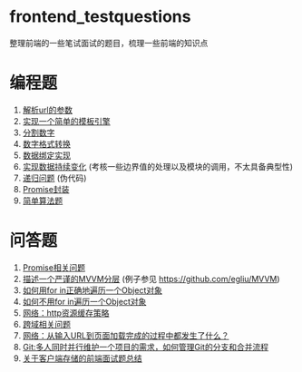 # frontend_testquestions
整理前端的一些笔试面试的题目，梳理一些前端的知识点

# 编程题
1. [解析url的参数](https://github.com/egliu/frontend_testquestions/tree/master/%E5%9F%BA%E7%A1%80/%E7%BC%96%E7%A8%8B/1-%E8%A7%A3%E6%9E%90url%E7%9A%84%E5%8F%82%E6%95%B0)
2. [实现一个简单的模板引擎](https://github.com/egliu/frontend_testquestions/tree/master/%E5%9F%BA%E7%A1%80/%E7%BC%96%E7%A8%8B/2-%E5%AE%9E%E7%8E%B0%E4%B8%80%E4%B8%AA%E7%AE%80%E5%8D%95%E7%9A%84%E6%A8%A1%E6%9D%BF%E5%BC%95%E6%93%8E)
3. [分割数字](https://github.com/egliu/frontend_testquestions/tree/master/%E5%9F%BA%E7%A1%80/%E7%BC%96%E7%A8%8B/3-%E5%88%86%E5%89%B2%E6%95%B0%E5%AD%97)
4. [数字格式转换](https://github.com/egliu/frontend_testquestions/tree/master/%E5%9F%BA%E7%A1%80/%E7%BC%96%E7%A8%8B/4-%E6%95%B0%E5%AD%97%E6%A0%BC%E5%BC%8F%E8%BD%AC%E6%8D%A2)
5. [数据绑定实现](https://github.com/egliu/frontend_testquestions/tree/master/%E5%9F%BA%E7%A1%80/%E7%BC%96%E7%A8%8B/5-%E6%95%B0%E6%8D%AE%E7%BB%91%E5%AE%9A%E5%AE%9E%E7%8E%B0)
6. [实现数据持续变化](https://github.com/egliu/frontend_testquestions/tree/master/%E5%9F%BA%E7%A1%80/%E7%BC%96%E7%A8%8B/6-%E5%AE%9E%E7%8E%B0%E6%95%B0%E6%8D%AE%E6%8C%81%E7%BB%AD%E5%8F%98%E5%8C%96) (考核一些边界值的处理以及模块的调用，不太具备典型性)
7. [递归问题](https://github.com/egliu/frontend_testquestions/tree/master/%E5%9F%BA%E7%A1%80/%E7%BC%96%E7%A8%8B/7-%E9%80%92%E5%BD%92) (伪代码)
8. [Promise封装](https://github.com/egliu/frontend_testquestions/tree/master/%E5%9F%BA%E7%A1%80/%E7%BC%96%E7%A8%8B/8-Promise%E5%B0%81%E8%A3%85)
9. [简单算法题](https://github.com/egliu/frontend_testquestions/tree/master/%E5%9F%BA%E7%A1%80/%E7%BC%96%E7%A8%8B/9-%E7%AE%80%E5%8D%95%E7%AE%97%E6%B3%95%E9%A2%98)
# 问答题
1. [Promise相关问题](https://github.com/egliu/frontend_testquestions/blob/master/%E5%9F%BA%E7%A1%80/%E9%97%AE%E7%AD%94/1-Promise%E7%9B%B8%E5%85%B3%E9%97%AE%E9%A2%98/%E5%86%85%E5%AE%B9.md)
2. [描述一个严谨的MVVM分层](https://github.com/egliu/frontend_testquestions/blob/master/%E5%9F%BA%E7%A1%80/%E9%97%AE%E7%AD%94/2-%E6%8F%8F%E8%BF%B0%E4%B8%80%E4%B8%AA%E4%B8%A5%E8%B0%A8%E7%9A%84MVVM%E5%88%86%E5%B1%82/content.md) (例子参见 https://github.com/egliu/MVVM)
3. [如何用for in正确地遍历一个Object对象](https://github.com/egliu/frontend_testquestions/blob/master/%E5%9F%BA%E7%A1%80/%E9%97%AE%E7%AD%94/3-%E5%A6%82%E4%BD%95%E7%94%A8for%20in%E6%AD%A3%E7%A1%AE%E5%9C%B0%E9%81%8D%E5%8E%86%E4%B8%80%E4%B8%AAObject%E5%AF%B9%E8%B1%A1/%E5%86%85%E5%AE%B9.md)
4. [如何不用for in遍历一个Object对象](https://github.com/egliu/frontend_testquestions/blob/master/%E5%9F%BA%E7%A1%80/%E9%97%AE%E7%AD%94/4-%E5%A6%82%E4%BD%95%E4%B8%8D%E7%94%A8for%20in%E9%81%8D%E5%8E%86%E4%B8%80%E4%B8%AAObject%E5%AF%B9%E8%B1%A1/%E5%86%85%E5%AE%B9.md)
5. [网络：http资源缓存策略](https://github.com/egliu/frontend_testquestions/blob/master/%E5%9F%BA%E7%A1%80/%E9%97%AE%E7%AD%94/5-%E7%BD%91%E7%BB%9C%EF%BC%9Ahttp%E8%B5%84%E6%BA%90%E7%BC%93%E5%AD%98%E7%AD%96%E7%95%A5/%E5%86%85%E5%AE%B9.md)
6. [跨域相关问题](https://github.com/egliu/frontend_testquestions/blob/master/%E5%9F%BA%E7%A1%80/%E9%97%AE%E7%AD%94/6-%E8%B7%A8%E5%9F%9F%E7%9B%B8%E5%85%B3%E9%97%AE%E9%A2%98/%E5%86%85%E5%AE%B9.md)
7. [网络：从输入URL到页面加载完成的过程中都发生了什么？](https://github.com/egliu/frontend_testquestions/blob/master/%E5%9F%BA%E7%A1%80/%E9%97%AE%E7%AD%94/7-%E7%BD%91%E7%BB%9C%EF%BC%9A%E4%BB%8E%E8%BE%93%E5%85%A5URL%E5%88%B0%E9%A1%B5%E9%9D%A2%E5%8A%A0%E8%BD%BD%E5%AE%8C%E6%88%90%E7%9A%84%E8%BF%87%E7%A8%8B%E4%B8%AD%E9%83%BD%E5%8F%91%E7%94%9F%E4%BA%86%E4%BB%80%E4%B9%88%EF%BC%9F/%E5%86%85%E5%AE%B9.md)
8. [Git:多人同时并行维护一个项目的需求，如何管理Git的分支和合并流程](https://github.com/egliu/frontend_testquestions/blob/master/%E5%9F%BA%E7%A1%80/%E9%97%AE%E7%AD%94/8-Git%EF%BC%9A%E5%A4%9A%E4%BA%BA%E5%90%8C%E6%97%B6%E5%B9%B6%E8%A1%8C%E7%BB%B4%E6%8A%A4%E4%B8%80%E4%B8%AA%E9%A1%B9%E7%9B%AE%E7%9A%84%E5%A4%9A%E4%B8%AA%E9%9C%80%E6%B1%82%EF%BC%8C%E5%A6%82%E4%BD%95%E7%AE%A1%E7%90%86Git%E7%9A%84%E5%88%86%E6%94%AF%E5%92%8C%E5%90%88%E5%B9%B6%E6%B5%81%E7%A8%8B/git%E4%BD%BF%E7%94%A8.jpg)
9. [关于客户端存储的前端面试题总结](https://github.com/egliu/frontend_testquestions/blob/master/%E5%9F%BA%E7%A1%80/%E9%97%AE%E7%AD%94/9-%E5%85%B3%E4%BA%8E%E5%AE%A2%E6%88%B7%E7%AB%AF%E5%AD%98%E5%82%A8%E7%9A%84%E5%89%8D%E7%AB%AF%E9%9D%A2%E8%AF%95%E9%A2%98%E6%80%BB%E7%BB%93/%E5%86%85%E5%AE%B9.md)

